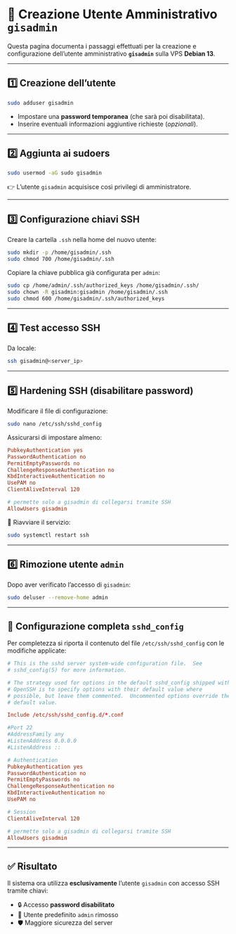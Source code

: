 # 👤 Creazione Utente Amministrativo `gisadmin`

Questa pagina documenta i passaggi effettuati per la creazione e configurazione dell’utente amministrativo **`gisadmin`** sulla VPS **Debian 13**.

---

## 1️⃣ Creazione dell’utente
```bash
sudo adduser gisadmin
```
- Impostare una **password temporanea** (che sarà poi disabilitata).  
- Inserire eventuali informazioni aggiuntive richieste (*opzionali*).  

---

## 2️⃣ Aggiunta ai sudoers
```bash
sudo usermod -aG sudo gisadmin
```
👉 L’utente `gisadmin` acquisisce così privilegi di amministratore.  

---

## 3️⃣ Configurazione chiavi SSH
Creare la cartella `.ssh` nella home del nuovo utente:  
```bash
sudo mkdir -p /home/gisadmin/.ssh
sudo chmod 700 /home/gisadmin/.ssh
```

Copiare la chiave pubblica già configurata per `admin`:  
```bash
sudo cp /home/admin/.ssh/authorized_keys /home/gisadmin/.ssh/
sudo chown -R gisadmin:gisadmin /home/gisadmin/.ssh
sudo chmod 600 /home/gisadmin/.ssh/authorized_keys
```

---

## 4️⃣ Test accesso SSH
Da locale:  
```bash
ssh gisadmin@<server_ip>
```

---

## 5️⃣ Hardening SSH (disabilitare password)
Modificare il file di configurazione:  
```bash
sudo nano /etc/ssh/sshd_config
```

Assicurarsi di impostare almeno:  
```conf
PubkeyAuthentication yes
PasswordAuthentication no
PermitEmptyPasswords no
ChallengeResponseAuthentication no
KbdInteractiveAuthentication no
UsePAM no
ClientAliveInterval 120

# permette solo a gisadmin di collegarsi tramite SSH
AllowUsers gisadmin
```

🔄 Riavviare il servizio:  
```bash
sudo systemctl restart ssh
```

---

## 6️⃣ Rimozione utente `admin`
Dopo aver verificato l’accesso di `gisadmin`:  
```bash
sudo deluser --remove-home admin
```

---

## 📄 Configurazione completa `sshd_config`

Per completezza si riporta il contenuto del file `/etc/ssh/sshd_config` con le modifiche applicate:

```conf
# This is the sshd server system-wide configuration file.  See
# sshd_config(5) for more information.

# The strategy used for options in the default sshd_config shipped with
# OpenSSH is to specify options with their default value where
# possible, but leave them commented.  Uncommented options override the
# default value.

Include /etc/ssh/sshd_config.d/*.conf

#Port 22
#AddressFamily any
#ListenAddress 0.0.0.0
#ListenAddress ::

# Authentication
PubkeyAuthentication yes
PasswordAuthentication no
PermitEmptyPasswords no
ChallengeResponseAuthentication no
KbdInteractiveAuthentication no
UsePAM no

# Session
ClientAliveInterval 120

# permette solo a gisadmin di collegarsi tramite SSH
AllowUsers gisadmin
```

---

## ✅ Risultato
Il sistema ora utilizza **esclusivamente** l’utente `gisadmin` con accesso SSH tramite chiavi:  
- 🔒 Accesso **password disabilitato**  
- 👤 Utente predefinito `admin` rimosso  
- 🛡️ Maggiore sicurezza del server  
